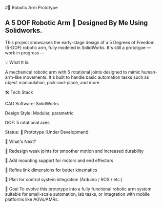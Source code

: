 #🤖 Robotic Arm Prototype
## A 5 DOF Robotic Arm 🦾 Designed By Me Using Solidworks.

This project showcases the early-stage design of a 5 Degrees of Freedom (5-DOF) robotic arm, fully modeled in SolidWorks. It's still a prototype — work in progress —

💡 What It Is:

A mechanical robotic arm with 5 rotational joints designed to mimic human-arm-like movements. 
It's built to handle basic automation tasks such as object manipulation, pick-and-place, and more.

🛠️ Tech Stack

CAD Software: SolidWorks

Design Style: Modular, parametric

DOF: 5 rotational axes

Status: 🧪 Prototype (Under Development)

🚧 What's Next?

🔄 Redesign weak joints for smoother motion and increased durability

🧱 Add mounting support for motors and end effectors

📐 Refine link dimensions for better kinematics

🧠 Plan for control system integration (Arduino / ROS / etc.)


🌟 Goal
To evolve this prototype into a fully functional robotic arm system suitable for small-scale automation, lab tasks, or integration with mobile platforms like AGVs/AMRs.
